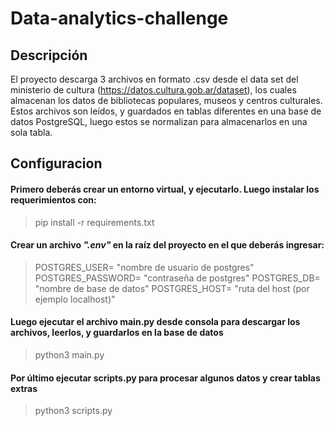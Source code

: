 # Data-analytics-challenge
## Descripción
El proyecto descarga 3 archivos en formato .csv desde el data set del ministerio de cultura (https://datos.cultura.gob.ar/dataset), los cuales almacenan los datos de bibliotecas populares, museos y centros culturales. Estos archivos son leídos, y guardados en tablas diferentes en una base de datos PostgreSQL, luego estos se normalizan para almacenarlos en una sola tabla.

## Configuracion
#### Primero deberás crear un entorno virtual, y ejecutarlo. Luego instalar los requerimientos con:
> 	pip install -r requirements.txt

#### Crear un archivo *".env"*  en la raíz del proyecto en el que deberás ingresar:
> 	POSTGRES_USER= "nombre de usuario de postgres"
> 	POSTGRES_PASSWORD= "contraseña de postgres"
> 	POSTGRES_DB= "nombre de base de datos"
> 	POSTGRES_HOST= "ruta del host (por ejemplo localhost)"

#### Luego ejecutar el archivo main.py desde consola para descargar los archivos, leerlos, y guardarlos en la base de datos
> 	python3 main.py

#### Por último ejecutar scripts.py para procesar algunos datos y crear tablas extras
> 	python3 scripts.py
